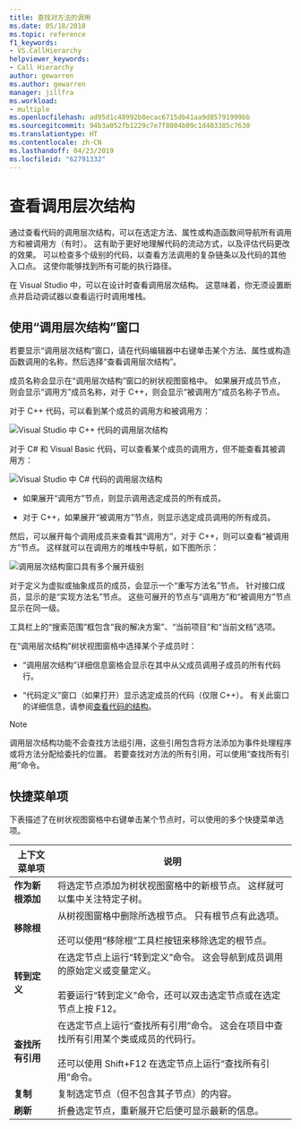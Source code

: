 ```yaml
---
title: 查找对方法的调用
ms.date: 05/18/2018
ms.topic: reference
f1_keywords:
- VS.CallHierarchy
helpviewer_keywords:
- Call Hierarchy
author: gewarren
ms.author: gewarren
manager: jillfra
ms.workload:
- multiple
ms.openlocfilehash: ad95d1c48992b8ecac6715db41aa9d85791999bb
ms.sourcegitcommit: 94b3a052fb1229c7e7f8804b09c1d403385c7630
ms.translationtype: HT
ms.contentlocale: zh-CN
ms.lasthandoff: 04/23/2019
ms.locfileid: "62791332"
---
```

# <a name="view-call-hierarchy"></a>查看调用层次结构

通过查看代码的调用层次结构，可以在选定方法、属性或构造函数间导航所有调用方和被调用方（有时）。 这有助于更好地理解代码的流动方式，以及评估代码更改的效果。 可以检查多个级别的代码，以查看方法调用的复杂链条以及代码的其他入口点。 这使你能够找到所有可能的执行路径。

在 Visual Studio 中，可以在设计时查看调用层次结构。 这意味着，你无须设置断点并启动调试器以查看运行时调用堆栈。

## <a name="use-the-call-hierarchy-window"></a>使用“调用层次结构”窗口

若要显示“调用层次结构”窗口，请在代码编辑器中右键单击某个方法、属性或构造函数调用的名称，然后选择“查看调用层次结构”。

成员名称会显示在“调用层次结构”窗口的树状视图窗格中。 如果展开成员节点，则会显示“调用方”成员名称，对于 C++，则会显示“被调用方”成员名称子节点。

对于 C++ 代码，可以看到某个成员的调用方和被调用方：

![Visual Studio 中 C++ 代码的调用层次结构](media/call-hierarchy-cpp.png)

对于 C# 和 Visual Basic 代码，可以查看某个成员的调用方，但不能查看其被调用方：

![Visual Studio 中 C# 代码的调用层次结构](media/call-hierarchy-csharp.png)

- 如果展开“调用方”节点，则显示调用选定成员的所有成员。

- 对于 C++，如果展开“被调用方”节点，则显示选定成员调用的所有成员。

然后，可以展开每个调用成员来查看其“调用方”，对于 C++，则可以查看“被调用方”节点。 这样就可以在调用方的堆栈中导航，如下图所示：

![调用层次结构窗口具有多个展开级别](media/call-hierarchy-csharp-expanded.png)

对于定义为虚拟或抽象成员的成员，会显示一个“重写方法名”节点。 针对接口成员，显示的是“实现方法名”节点。 这些可展开的节点与“调用方”和“被调用方”节点显示在同一级。

工具栏上的“搜索范围”框包含“我的解决方案”、“当前项目”和“当前文档”选项。

在“调用层次结构”树状视图窗格中选择某个子成员时：

- “调用层次结构”详细信息窗格会显示在其中从父成员调用子成员的所有代码行。

- “代码定义”窗口（如果打开）显示选定成员的代码（仅限 C++）。 有关此窗口的详细信息，请参阅[查看代码的结构](../../ide/viewing-the-structure-of-code.md)。

> [!NOTE]
> 调用层次结构功能不会查找方法组引用，这些引用包含将方法添加为事件处理程序或将方法分配给委托的位置。 若要查找对方法的所有引用，可以使用“查找所有引用”命令。

## <a name="shortcut-menu-items"></a>快捷菜单项

下表描述了在树状视图窗格中右键单击某个节点时，可以使用的多个快捷菜单选项。

|上下文菜单项|说明|
| - |-----------------|
|**作为新根添加**|将选定节点添加为树状视图窗格中的新根节点。 这样就可以集中关注特定子树。|
|**移除根**|从树视图窗格中删除所选根节点。 只有根节点有此选项。<br /><br /> 还可以使用“移除根”工具栏按钮来移除选定的根节点。|
|**转到定义**|在选定节点上运行“转到定义”命令。 这会导航到成员调用的原始定义或变量定义。<br /><br /> 若要运行“转到定义”命令，还可以双击选定节点或在选定节点上按 F12。|
|**查找所有引用**|在选定节点上运行“查找所有引用”命令。 这会在项目中查找所有引用某个类或成员的代码行。<br /><br /> 还可以使用 Shift+F12 在选定节点上运行“查找所有引用”命令。|
|**复制**|复制选定节点（但不包含其子节点）的内容。|
|**刷新**|折叠选定节点，重新展开它后便可显示最新的信息。|